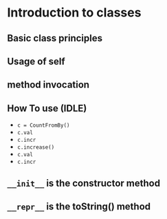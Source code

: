 # Introduction to classes

## Basic class principles
## Usage of self
## method invocation 

## How To use (IDLE)
* `c = CountFromBy()`
* `c.val`
* `c.incr`
* `c.increase()`
* `c.val`
* `c.incr `

## `__init__` is the constructor method
## `__repr__` is the toString() method